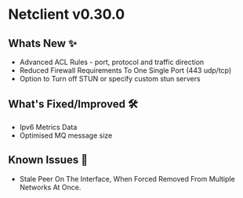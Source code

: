 # Netclient v0.30.0

## Whats New ✨
- Advanced ACL Rules - port, protocol and traffic direction
- Reduced Firewall Requirements To One Single Port (443 udp/tcp)
- Option to Turn off STUN or specify custom stun servers

## What's Fixed/Improved 🛠
- Ipv6 Metrics Data
- Optimised MQ message size

## Known Issues 🐞

- Stale Peer On The Interface, When Forced Removed From Multiple Networks At Once.

